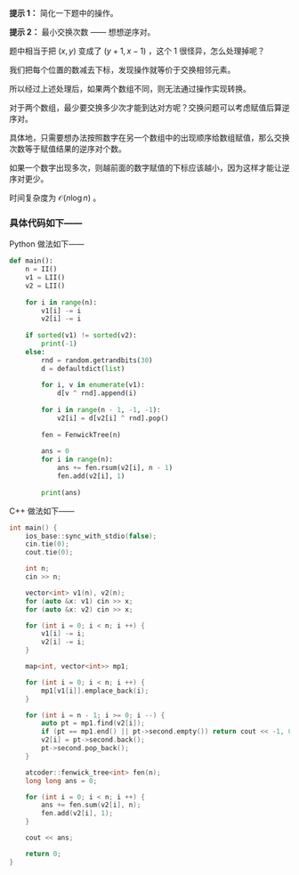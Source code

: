 **提示 1：** 简化一下题中的操作。

**提示 2：** 最小交换次数 —— 想想逆序对。

题中相当于把 $(x,y)$ 变成了 $(y+1,x-1)$ ，这个 $1$ 很怪异，怎么处理掉呢？

我们把每个位置的数减去下标，发现操作就等价于交换相邻元素。

所以经过上述处理后，如果两个数组不同，则无法通过操作实现转换。

对于两个数组，最少要交换多少次才能到达对方呢？交换问题可以考虑赋值后算逆序对。

具体地，只需要想办法按照数字在另一个数组中的出现顺序给数组赋值，那么交换次数等于赋值结果的逆序对个数。

如果一个数字出现多次，则越前面的数字赋值的下标应该越小，因为这样才能让逆序对更少。

时间复杂度为 $\mathcal{O}(n\log n)$ 。

### 具体代码如下——

Python 做法如下——

```Python []
def main():
    n = II()
    v1 = LII()
    v2 = LII()
    
    for i in range(n):
        v1[i] -= i
        v2[i] -= i
    
    if sorted(v1) != sorted(v2):
        print(-1)
    else:
        rnd = random.getrandbits(30)
        d = defaultdict(list)
        
        for i, v in enumerate(v1):
            d[v ^ rnd].append(i)
        
        for i in range(n - 1, -1, -1):
            v2[i] = d[v2[i] ^ rnd].pop()
        
        fen = FenwickTree(n)
        
        ans = 0
        for i in range(n):
            ans += fen.rsum(v2[i], n - 1)
            fen.add(v2[i], 1)
        
        print(ans)
```

C++ 做法如下——

```cpp []
int main() {
    ios_base::sync_with_stdio(false);
    cin.tie(0);
    cout.tie(0);

    int n;
    cin >> n;

    vector<int> v1(n), v2(n);
    for (auto &x: v1) cin >> x;
    for (auto &x: v2) cin >> x;

    for (int i = 0; i < n; i ++) {
        v1[i] -= i;
        v2[i] -= i;
    }

    map<int, vector<int>> mp1;

    for (int i = 0; i < n; i ++) {
        mp1[v1[i]].emplace_back(i);
    }

    for (int i = n - 1; i >= 0; i --) {
        auto pt = mp1.find(v2[i]);
        if (pt == mp1.end() || pt->second.empty()) return cout << -1, 0;
        v2[i] = pt->second.back();
        pt->second.pop_back();
    }

    atcoder::fenwick_tree<int> fen(n);
    long long ans = 0;

    for (int i = 0; i < n; i ++) {
        ans += fen.sum(v2[i], n);
        fen.add(v2[i], 1);
    }

    cout << ans;

    return 0;
}
```
